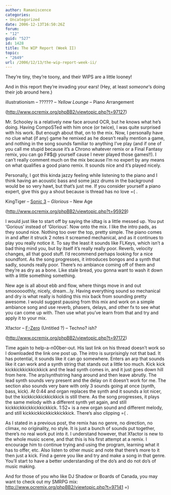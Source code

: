 ```yaml
---
author: Ramaniscence
categories:
- Uncategorized
date: 2006-12-13T16:50:26Z
forum:
- "12"
guid: "527"
id: 1428
title: The WIP Report (Week II)
topic:
- "2649"
url: /2006/12/13/the-wip-report-week-ii/
---
```


They&#8217;re tiny, they&#8217;re toony, and their WIPS are a little looney!

And in this report they&#8217;re invading your ears! (Hey, at least _someone_&#8216;s doing their job around here.)
  
illustrationism &#8211; ?????? &#8211; _Yellow Lounge_ &#8211; Piano Arrangement
  
(<http://www.ocremix.org/phpBB2/viewtopic.php?t=97127>)

Mr. Schooley is a relatively new face around OCR, but he knows what he&#8217;s doing. Having CompoSTed with him once (or twice), I was quite surprised with his work. But enough about that, on to the mix. Now, I personally have no clue what (if any) game he remixed as he doesn&#8217;t really mention a game, and nothing in the song sounds familiar to anything I&#8217;ve play (and if one of you call me stupid because it&#8217;s a Chrono whatever remix or a Final Fantasy remix, you can go F#$@ yourself cause I never played those games!!). I can&#8217;t really comment much on the mix because I&#8217;m no expert by any means on what qualifies a good piano remix. It sounds nice and it&#8217;s played nicely. 

Personally, I got this kinda jazzy feeling while listening to the piano and I think having an acoustic bass and some jazz drums in the background would be so very hawt, but that&#8217;s just me. If you consider yourself a piano expert, give this guy a shout because is thread has no love =( .

KingTiger &#8211; <u>Sonic 3</u> &#8211; _Glorious_ &#8211; New Age
  
(<http://www.ocremix.org/phpBB2/viewtopic.php?t=95929>)

I would just like to start off by saying the idtag is a little messed up. You put &#8216;Gorious&#8217; instead of &#8216;Glorious&#8217;. Now onto the mix. I like the intro pads, as they sound nice. Nothing too over the top, pretty simple. The piano comes in and after it struck 2 notes it screamed mechanical, and as it continues to play you really notice it. To say the least it sounds like FLKeys, which isn&#8217;t a bad thing mind you, but by itself it&#8217;s really really poor. Reverb, velocity changes, all that good stuff. I&#8217;d recommend perhaps looking for a nice soundfont. As the song progresses, it introduces bongos and a synth that sadly, sounds really poor. There&#8217;s no ambiance coming off of them and they&#8217;re as dry as a bone. Like stale bread, you gonna want to wash it down with a little something something. 

New age is all about ebb and flow, where things move in and out smoooooothly, nicely, dream&#8230;ly. Having everything sound so mechanical and dry is what really is holding this mix back from sounding pretty awesome. I would suggest pausing from this mix and work on a simple ambiance song and use reverb, phasers, delays, and other fx to see what you can come up with. Then use what you&#8217;ve learn from that and try and apply it to your mix.

Xfactor &#8211; <u>F-Zero</u> (Untitled ?) &#8211; Techno? ish?
  
(<http://www.ocremix.org/phpBB2/viewtopic.php?t=97172>)

Time again to help-a-n00ber-out. His last link on his thread doesn&#8217;t work so I downloaded the link one post up. The intro is surprisingly not that bad. It has potential, it sounds like it can go somewhere. Enters an arp that sounds like it can work and a synth string that stands out a little too much. Kick kick kickkickkickkickkick and the lead synth comes in, and it just goes down hill from here. The arp/synthstring hang around and then leave abrutly. The lead synth sounds very present and the delay on it doesn&#8217;t work for me. The section also sounds very bare with only 3 sounds going at once (synth, bass, kick). At 0:44 and organ replaces the synth and it sounds a lot nicer, but the kickkickkickkickkick is still there. As the song progresses, it plays the same melody with a different synth yet again, and still kickkickkickkickkickkick. 1:52+ is a new organ sound and different melody, and still kickkickkickkickkickkick. There&#8217;s also clipping =( .

As I stated in a previous post, the remix has no genre, no direction, no climax, no originality, no style. It is just a bunch of sounds put together, there&#8217;s no real work put into it. I understand however, that Xfactor is new to the whole music scene, and that this is his first attempt at a remix. I encourage him to continue trying and using the program, learning what it has to offer, etc. Also listen to other music and note that there&#8217;s more to it then just a kick. Find a genre you like and try and make a song in that genre. You&#8217;ll start to have a better understanding of the do&#8217;s and do not do&#8217;s of music making.

And for those of you who like DJ Shadow or Boards of Canada, you may want to check out my SMRPG mix: <http://www.ocremix.org/phpBB2/viewtopic.php?t=97141> =)